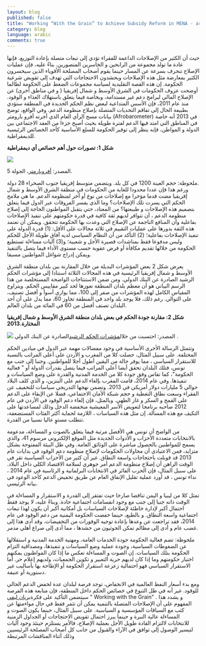 ```yaml
---
layout: blog
published: false
title: "Working “With the Grain” to Achieve Subsidy Reform in MENA - arabic"
category: blog
language: arabic
comments: true
---
```


حيث أن الكثير من الإصلاحات الداعمة للفقراء تؤدي إلى  تبعات  متصلة بإعادة  التوزيع،  فإنها  عادة ما  تولد  مجموعة من الرابحين و الخاسرين المتصورين.  بناءً عليه،  فإن عمليات الإصلاح تنحرف بسرعة عن المسار حينما يقوم  أصحاب المصلحة  الأقوياء الذين  سيخسرون الكثير بمعارضة  مثل هذه الإصلاحات  ويحشدون  الاحتجاجات  التي تهدف إلى تقويض شرعية الحكومة.  إن هذه  القصة التقليدية  لسياسة  مجموعات  الضغط على الحكومة  لطالما  أوضحت  عزوف الحكومات في الشرق الأوسط و شمال إفريقيا ( و في مناطق أخرى)  عن الإصلاح المالي لبرامج دعم غير مستدامة، وبخاصة  فيما يتعلق باستهلاك الغذاء و الوقود.   منذ عام 2011، فإن  الأسس  المتداعية  لبعض نظم الحكم الجديدة في المنطقة  ستؤدي بطبيعة الحال إلى  تفاقم  التحديات  المتصلة بإصلاح منظومة الدعم.   وفي الواقع، توضح  بيانات  مسح الرأي العام الذي  أجرته  أفرو بارومتر (Afrobarometer)  في 2013  أنه  خاصة  في المناطق  التي  امتد فيها الدعم لفترة طويلة  بحيث أصبح جزءا من العقد الاجتماعي بين الدولة و المواطن، فإنه ينظر إلى توفير الحكومة  للسلع الأساسية  كأحد الخصائص الرئيسية  للديمقراطية.

**شكل 1:   تصورات حول أهم خصائص أي ديمقراطية**

![](https://farm9.staticflickr.com/8793/17087736551_48751878be_c.jpg)

 المصدر: [أفروبارمتر](http://www.afrobarometer.org/)، الجولة 5.

ملحوظة:  حجم العينة 1200  في كل بلد.  ويتضمن متوسط إفريقيا جنوب الصحراء 28 دولة.  
ورغم هذا فإن عددا محدودا للغاية من الحكومات  في منطقة الشرق الأوسط و شمال إفريقيا مضت قدما مؤخرا مع إصلاحات من نوع أو آخر لمنظومة الدعم. ما هي ملامح الحكم التي يسرت تلك الإصلاحات؟ وما الذي يفسر الفروقات عبر الدول فيما يتعلق بتصميم هذه الإصلاحات و طبيعتها؟  من المعتاد، حتي يتقبل المواطنون الحاجة إلى إصلاح  منظومة الدعم ، أن تتوافر لديهم  ثقة كافية في قدرة حكومتهم  على تنفيذ الإصلاحات  بفاعلية وأن المنافع الناجمة عن  الإصلاح التي وعدت بها الحكومة  تتحقق.  ويمكن أن تعتمد هذه الثقة بدورها على عمليات التقييم في ثلاثة مجالات على الأقل: (1)  قدرة الدولة على تنفيذ الإصلاحات بفاعلية؛ (2)  التأكد من أن النظام السياسي لديه آفاق طويلة الأجل للحكم وليس مدفوعا فقط بمناشدات قصيرة الأجل و شعبية؛ و(3) آليات مساءلة تستطيع الحكومة من خلالها  تقديم مكافأة أو فرض عقوبة حسب مستوى الأداء فيما يتصل بالتنفيذ ويمكن إدراج شواغل المواطنين مسبقا. 


يعرض شكل 2 بعض المؤشرات البديلة  من خلال المقارنة بين بلدان منطقة الشرق الأوسط و شمال إفريقيا الرئيسية  في هذه المجالات الثلاثة  استنادا إلى  مؤشرات الحكم  الرشيد الصادرة عن البنك الدولي.  ومن ضمن الاستنتاجات  الواضحة  المستخلصة من هذا الرسم البياني هو أن  معظم بلدان المنطقة  تعوزها لحد كبير مقاييس الحكم.  ويتراوح  المقياس الكامل لهذه المؤشرات من صفر إلى 100، مما يوازي  أسوأ  و أفضل تصنيف، على التوالي.  رغم ذلك، فلا يوجد  بلد واحد في المنطقة تجاوز  60، مما يدل على أن أحد البلدان  تصنف أفضل من 60 في المائة من بلدان العالم. 



**شكل 2: مقارنة جودة الحكم في بعض بلدان منطقة الشرق الأوسط و شمال إفريقيا المختارة**،**2013**

![](https://farm8.staticflickr.com/7714/16900883660_007649d119_z.jpg)
المصدر: احتسبت من خلال[مؤشرات الحكم الرشيد](http://info.worldbank.org/governance/wgi/index.aspx#home)الصادرة عن البنك الدولي
.

وتتمثل الرسالة الأخرى الأساسية في وجود مفضالات مهمة  عبر الدول في ميادين الحكم  المختلفة. على سبيل المثال، حصلت كلا من المغرب و الأردن على أعلى المراتب بالنسبة للاستقرار السياسي ، مما يوفر حالة من اليقين أطول أجلا للمواطنين.  وجنبا إلى جنب مع تونس، فتلك البلدان تحقق أيضا أعلى المراتب فيما يتصل بقدرات الدولة أو " فعالية الحكومة"، كما تقاس وفق جودة  كلا من الخدمة المدنية والقدرة على وضع السياسات و تنفيذها.   وفي عام 2014، قامت المغرب بإلغاء الدعم على البنزين، و الذي كلف البلاد حوالي 5 مليارات دولار أمريكي في 2013.  وتضمن نهجها التدريجي سياسات للتخفيف عن الفقراء وسعت نطاق التغطية و حجم شبكة الأمان الاجتماعي، فضلا عن الإبقاء على الدعم على القمح و السكر و غاز الطهي.  وبالمثل، فإن إلغاء دعم الوقود في الأردن في عام 2012  صاحبه برنامجا لتعويض الأسر المعيشية منخفضة الدخل وذلك لمساعدتها على التكيف مع هذه المسألة.  إن مثل هذه السياسات ، اللازمة لحماية أكثر الفئات المستضعفة، تتطلب مستوٍ عاليا نسبيا من القدرة.

من الواضح أن تونس هي الأفضل مرتبة فيما يتعلق بالصوت و المساءلة، مدعومة بالانتخابات متعددة الأحزاب و الأدوات الجديدة مثل  الموقع الإلكتروني مرسوم 41، والذي يسمح للمواطنين بالحصول مباشرة على الوثائق العامة.  وفي ظل البيئة المفتوحة بشكل متزايد، فمن الاعتيادي أن محاولات الحكومات لإصلاح منظومة دعم الوقود في بدايات عام 2013  قد  قوبلت باحتجاجات واسعة النطاق. غير أن كثير من الأحزاب السياسية  تقر في الوقت الراهن أن إصلاح منظومة الدعم  أمر جوهري  لسلامة الاقتصاد الكلي داخل البلاد.  على سبيل المثال، فإن الحزب الفائز في الانتخابات البرلمانية و الرئاسية  في عام 2014 ، نداء تونس ، قد أورد عملية تقليل الإنفاق العام عن طريق تخفيض الدعم كأحد الوعود في بيانه الرئيسي. 

تمثل كلا من ليبيا و اليمن تناقضا صارخا حيث تفتقر إلى القدرة و الاستقرار و المساءلة في الوقت ذاته جنبا إلى جنب مع وجود  انقسامات اجتماعية حادة.  وبناءً عليه، لا يوجد فقط احتمال أكبر لإدارة خاطئة لإصلاحات السياسات بل أمكانية أكبر أن يكون لهذا تبعات اجتماعية واسعة النطاق. و بالطبع، حينما خفضت الحكومة اليمنية من دعم الوقود في عام 2014، فقد تراجعت عن وعدها بإعادة توجيه الوفورات من التخفيضات.  وقد أدى هذا إلى غضب عام و أدى إلى مظالم  تمكن الحوثيون من حشدها ، مما أدى إلى صراع أهلي مدمر. 


ملحوظة: تضم فعالية الحكومة جودة الخدمات العامة، ومهنية الخدمة المدنية و استقلالها عن الضغوطات السياسية، وجودة  عملية وضع السياسات و تنفيذها، ومصداقية  التزام الحكومة بتلك السياسات. إن الصوت و المساءلة تعكس ما إذا كان المواطنون يمكنهم اختيار حكومتهم وما إذا كان لديهم حرية التعبير و تكوين الجمعيات، ولديهم إعلام حر.  أما الاستقرار السياسي  فهو  احتمالية زعزعة استقرار الحكومة   أو الإطاحة بها  بأساليب غير دستورية أو عنيفة.  


ومع  بدء أسعار النفط العالمية في الانخفاض، توجد فرصة لبلدان عدة لخفض الدعم الحالي للوقود. غير أنه في ظل التنوع في خصائص الحكم  داخل المنطقة، فإن متابعة هذه الفرصة سيتضمن التأكيد على فكرة[بريان ليفي](https://global.oup.com/academic/product/working-with-the-grain-9780199363810?cc=us&lang=en&) "  Working with the Grain" . و يشدد هذا المفهوم على أن الإصلاحات المتصلة بالتنمية يمكن أن تثمر فقط في حال مواءمتها عن كثب مع السياقات المؤسسية و السياسية. على سبيل المثال، حينما يكون الصوت         و المساءلة عالية النبرة  و حينما يبرز احتمال تقويض الاحتجاجات أو الجداول الزمنية للانتخابات لالتزام القادة طويل الأجل بعملية الإصلاح، فالأمر يستلزم حينئذ وجود آليات لتيسير الوصول إلى توافق في الآراء والقبول من  جانب كل أصحاب المصلحة الرئيسيين وذلك أثناء المناقشات المرتبطة 

